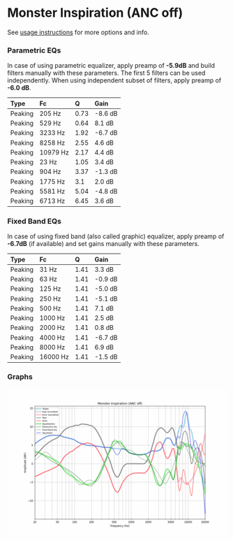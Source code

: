 # Monster Inspiration (ANC off)
See [usage instructions](https://github.com/jaakkopasanen/AutoEq#usage) for more options and info.

### Parametric EQs
In case of using parametric equalizer, apply preamp of **-5.9dB** and build filters manually
with these parameters. The first 5 filters can be used independently.
When using independent subset of filters, apply preamp of **-6.0 dB**.

| Type    | Fc       |    Q | Gain    |
|:--------|:---------|:-----|:--------|
| Peaking | 205 Hz   | 0.73 | -8.6 dB |
| Peaking | 529 Hz   | 0.64 | 8.1 dB  |
| Peaking | 3233 Hz  | 1.92 | -6.7 dB |
| Peaking | 8258 Hz  | 2.55 | 4.6 dB  |
| Peaking | 10979 Hz | 2.17 | 4.4 dB  |
| Peaking | 23 Hz    | 1.05 | 3.4 dB  |
| Peaking | 904 Hz   | 3.37 | -1.3 dB |
| Peaking | 1775 Hz  | 3.1  | 2.0 dB  |
| Peaking | 5581 Hz  | 5.04 | -4.8 dB |
| Peaking | 6713 Hz  | 6.45 | 3.6 dB  |

### Fixed Band EQs
In case of using fixed band (also called graphic) equalizer, apply preamp of **-6.7dB**
(if available) and set gains manually with these parameters.

| Type    | Fc       |    Q | Gain    |
|:--------|:---------|:-----|:--------|
| Peaking | 31 Hz    | 1.41 | 3.3 dB  |
| Peaking | 63 Hz    | 1.41 | -0.9 dB |
| Peaking | 125 Hz   | 1.41 | -5.0 dB |
| Peaking | 250 Hz   | 1.41 | -5.1 dB |
| Peaking | 500 Hz   | 1.41 | 7.1 dB  |
| Peaking | 1000 Hz  | 1.41 | 2.5 dB  |
| Peaking | 2000 Hz  | 1.41 | 0.8 dB  |
| Peaking | 4000 Hz  | 1.41 | -6.7 dB |
| Peaking | 8000 Hz  | 1.41 | 6.9 dB  |
| Peaking | 16000 Hz | 1.41 | -1.5 dB |

### Graphs
![](./Monster%20Inspiration%20(ANC%20off).png)
